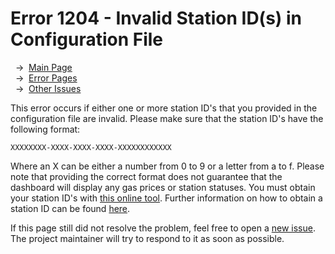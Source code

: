 # Error 1204 - Invalid Station ID(s) in Configuration File

&nbsp;&nbsp;→ &nbsp;[Main Page](../)  
&nbsp;&nbsp;→ &nbsp;[Error Pages](../errors)  
&nbsp;&nbsp;→ &nbsp;[Other Issues](https://github.com/smolinde/iot-dashboard/issues)

This error occurs if either one or more station ID's that you provided in the configuration file are invalid. Please make sure that the station ID's have the following format:  

`XXXXXXXX-XXXX-XXXX-XXXX-XXXXXXXXXXXX`  

Where an X can be either a number from 0 to 9 or a letter from a to f. Please note that providing the correct format does not guarantee that the dashboard will display any gas prices or station statuses. You must obtain your station ID's with [this online tool](https://creativecommons.tankerkoenig.de/TankstellenFinder/index.html). Further information on how to obtain a station ID can be found [here](../pages/user-manual.md#23-find-gas-station-ids).  

If this page still did not resolve the problem, feel free to open a [new issue](https://github.com/smolinde/iot-dashboard/issues/new?template=BLANK_ISSUE). The project maintainer will try to respond to it as soon as possible.